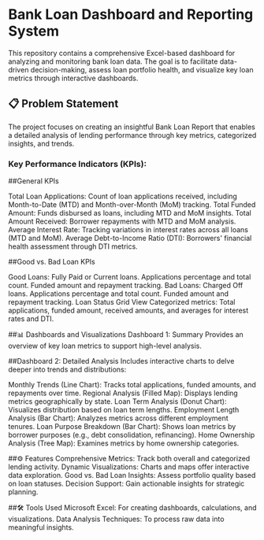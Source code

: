 # Bank Loan Dashboard and Reporting System
This repository contains a comprehensive Excel-based dashboard for analyzing and monitoring bank loan data. The goal is to facilitate data-driven decision-making, assess loan portfolio health, and visualize key loan metrics through interactive dashboards.

## 📋 Problem Statement
The project focuses on creating an insightful Bank Loan Report that enables a detailed analysis of lending performance through key metrics, categorized insights, and trends.

### Key Performance Indicators (KPIs):

##General KPIs

Total Loan Applications: Count of loan applications received, including Month-to-Date (MTD) and Month-over-Month (MoM) tracking.
Total Funded Amount: Funds disbursed as loans, including MTD and MoM insights.
Total Amount Received: Borrower repayments with MTD and MoM analysis.
Average Interest Rate: Tracking variations in interest rates across all loans (MTD and MoM).
Average Debt-to-Income Ratio (DTI): Borrowers' financial health assessment through DTI metrics.

##Good vs. Bad Loan KPIs

Good Loans: Fully Paid or Current loans.
Applications percentage and total count.
Funded amount and repayment tracking.
Bad Loans: Charged Off loans.
Applications percentage and total count.
Funded amount and repayment tracking.
Loan Status Grid View
Categorized metrics: Total applications, funded amount, received amounts, and averages for interest rates and DTI.

##📊 Dashboards and Visualizations
Dashboard 1: Summary
Provides an overview of key loan metrics to support high-level analysis.

##Dashboard 2: Detailed Analysis
Includes interactive charts to delve deeper into trends and distributions:

Monthly Trends (Line Chart): Tracks total applications, funded amounts, and repayments over time.
Regional Analysis (Filled Map): Displays lending metrics geographically by state.
Loan Term Analysis (Donut Chart): Visualizes distribution based on loan term lengths.
Employment Length Analysis (Bar Chart): Analyzes metrics across different employment tenures.
Loan Purpose Breakdown (Bar Chart): Shows loan metrics by borrower purposes (e.g., debt consolidation, refinancing).
Home Ownership Analysis (Tree Map): Examines metrics by home ownership categories.

##⚙️ Features
Comprehensive Metrics: Track both overall and categorized lending activity.
Dynamic Visualizations: Charts and maps offer interactive data exploration.
Good vs. Bad Loan Insights: Assess portfolio quality based on loan statuses.
Decision Support: Gain actionable insights for strategic planning.

##🛠️ Tools Used
Microsoft Excel: For creating dashboards, calculations, and visualizations.
Data Analysis Techniques: To process raw data into meaningful insights.
